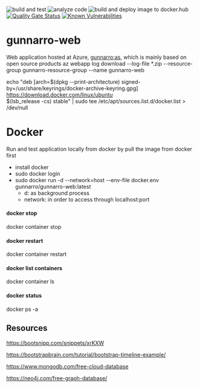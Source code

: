 ![build and test](https://github.com/gunnarro/gunnarro-web/actions/workflows/build.yml/badge.svg)
![analyze code](https://github.com/gunnarro/gunnarro-web/actions/workflows/analyze.yml/badge.svg)
![build and deploy image to docker.hub](https://github.com/gunnarro/gunnarro-web/actions/workflows/deploy-docker-hub.yml/badge.svg)
[![Quality Gate Status](https://sonarcloud.io/api/project_badges/measure?project=gunnarro_gunnarro-web&metric=alert_status)](https://sonarcloud.io/summary/overall?id=gunnarro_gunnarro-web)
[![Known Vulnerabilities](https://snyk.io/test/github/gunnarro/gunnarro-web/badge.svg)](https://snyk.io/test/github/gunnarro/gunnarro-web)


# gunnarro-web
Web application hosted at Azure, [gunnarro:as](https://gunnarro-web.azurewebsites.net), which is mainly based on open source products
az webapp log download --log-file *.zip  --resource-group gunnarro-resource-group --name gunnarro-web


echo "deb [arch=$(dpkg --print-architecture) signed-by=/usr/share/keyrings/docker-archive-keyring.gpg] https://download.docker.com/linux/ubuntu \
$(lsb_release -cs) stable" | sudo tee /etc/apt/sources.list.d/docker.list > /dev/null

# Docker
Run and test application locally from docker by pull the image from docker first
- install docker
- sudo docker login
- sudo docker run -d --network=host --env-file docker.env gunnarro/gunnarro-web:latest
  - d: as background process
  - network: in order to access through localhost:port

#### docker stop
docker container stop

#### docker restart
docker container restart

#### docker list containers
docker container ls

#### docker status
docker ps -a

## Resources
https://bootsnipp.com/snippets/xrKXW

https://bootstrapbrain.com/tutorial/bootstrap-timeline-example/

https://www.mongodb.com/free-cloud-database

https://neo4j.com/free-graph-database/

<!-- convert to pdf -->
<!-- https://itextpdf.com/en/demos/convert-html-css-to-pdf-free-online -->
<!-- must zip file:-->
<!-- Page Content-->
<!-- zip -r gr-resume-project.zip cv-project.html -->
